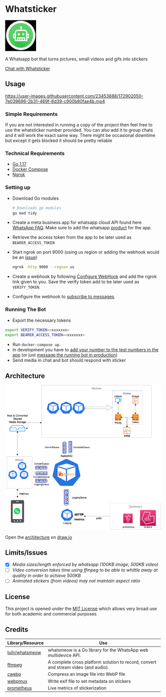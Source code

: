 # Whatsticker

<p align="left"><img src="assets/logo.jpg" alt="mythra" height="100px"></p>
A Whatsapp bot that turns pictures, small videos and gifs into stickers


[Chat with Whatsticker](https://wa.me/15550089659)


## Usage

https://user-images.githubusercontent.com/23453888/172902050-7e039696-2b31-469f-8d39-c900b80fae4b.mp4

### Simple Requirements

If you are not interested in running a copy of the project then feel free to use the whatsticker number provided. You can also add it to group chats and it will work the exact same way. There might be occasional downtime but except it gets blocked it should be pretty reliable

### Technical Requirements

 - [Go 1.17](https://go.dev/)
 - [Docker Compose](https://docs.docker.com/compose/install/)
 - [Ngrok](https://ngrok.com/)

### Setting up

 - Download Go modules

   ```bash
   # Downloads go modules
   go mod tidy
   ```
 - Create a meta business app for whatsapp cloud API found here [WhatsApp FAQ](https://developers.facebook.com/docs/whatsapp/cloud-api/get-started). Make sure to add the whatsapp [product](https://developers.facebook.com/docs/development/create-an-app/app-dashboard#products-2) for the app.
 - Retrieve the access token from the app to be later used as `BEARER_ACCESS_TOKEN`
 - Start ngrok on port 9000 (using us region or adding the webhook would be an [issue](https://github.com/inconshreveable/ngrok/issues/427))
  
   ```bash
   ngrok -http 9000 --region us
   ```
 - Create a webhook by following [Configure WebHook](https://developers.facebook.com/docs/whatsapp/cloud-api/get-started#configure-webhooks) and add the ngrok link given to you. Save the verify token add to be later used as `VERIFY_TOKEN`.
 - Configure the webhook to [subscribe to messages](https://developers.facebook.com/docs/graph-api/webhooks/getting-started#configure-webhooks-product).


### Running The Bot

 - Export the necessary tokens
 
  ```bash
  export VERIFY_TOKEN=<xxxxxxx>
  export BEARER_ACCESS_TOKEN=<xxxxxxx>
  ```
 - Run `docker-compose up`.
 - In development you have to [add your number to the test numbers in the app](https://developers.facebook.com/docs/whatsapp/cloud-api/get-started/add-a-phone-number/) (or just [message the running bot in production](https://wa.me/15550089659))
 - Send media in chat and bot should respond with sticker



## Architecture
![Arch Diagram](assets/arch-diag.png)

Open the [architecture](assets/arch-diag.drawio) on [draw.io](https://draw.io) 


## Limits/Issues

 - [X] _Media sizes/length enforced by whatsapp (100KB image, 500KB video)_
 - [ ] _Video conversion takes time using ffmpeg to be able to whittle away at quality in order to achieve 500KB_
 - [ ] _Animated stickers (from videos) may not maintain aspect ratio_

## License

This project is opened under the [MIT License](LICENSE) which allows very broad use for both academic and commercial purposes

## Credits

Library/Resource | Use
------- | -----
[tulir/whatsmeow](https://github.com/tulir/whatsmeow) | whatsmeow is a Go library for the WhatsApp web multidevice API.
[ffmpeg](https://ffmpeg.org) | A complete cross platform solution to record, convert and stream video (and audio).
[cwebp](https://developers.google.com/speed/webp/docs/cwebp) | Compress an image file into WebP file
[webpmux](https://developers.google.com/speed/webp/docs/webpmux) | Write exif file to set metadata on stickers
[prometheus](https://github.com/prometheus/client_golang) | Live metrics of stickerization 
